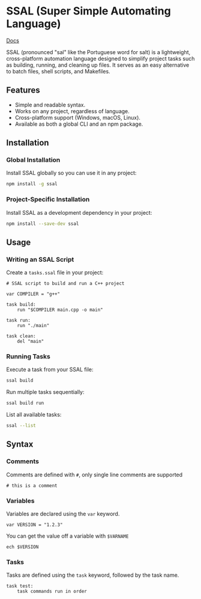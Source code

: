 # SSAL (Super Simple Automating Language)

[Docs](ssal-lang.github.io/ssal-docs/)

SSAL (pronounced "sal" like the Portuguese word for salt) is a lightweight, cross-platform automation language designed to simplify project tasks such as building, running, and cleaning up files. It serves as an easy alternative to batch files, shell scripts, and Makefiles.

## Features

- Simple and readable syntax.
- Works on any project, regardless of language.
- Cross-platform support (Windows, macOS, Linux).
- Available as both a global CLI and an npm package.

## Installation

### Global Installation

Install SSAL globally so you can use it in any project:

```sh
npm install -g ssal
```

### Project-Specific Installation

Install SSAL as a development dependency in your project:

```sh
npm install --save-dev ssal
```

## Usage

### Writing an SSAL Script

Create a `tasks.ssal` file in your project:

```ssal
# SSAL script to build and run a C++ project

var COMPILER = "g++"

task build:
    run "$COMPILER main.cpp -o main"

task run:
    run "./main"

task clean:
    del "main"
```

### Running Tasks

Execute a task from your SSAL file:

```sh
ssal build
```

Run multiple tasks sequentially:

```sh
ssal build run
```

List all available tasks:

```sh
ssal --list
```

## Syntax

### Comments

Comments are defined with `#`, only single line comments are supported

```ssal
# this is a comment
```

### Variables

Variables are declared using the `var` keyword.

```ssal
var VERSION = "1.2.3"
```

You can get the value off a variable with `$VARNAME`

```ssal
ech $VERSION
```

### Tasks

Tasks are defined using the `task` keyword, followed by the task name.

```ssal
task test:
    task commands run in order
```

